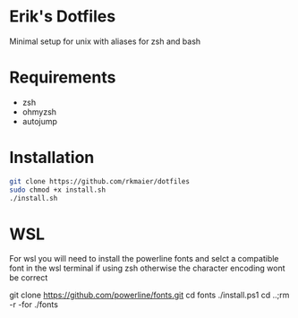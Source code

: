 # Erik's Dotfiles
Minimal setup for unix with aliases for zsh and bash 

# Requirements 
 - zsh
 - ohmyzsh 
 - autojump 

# Installation

```bash
git clone https://github.com/rkmaier/dotfiles
sudo chmod +x install.sh 
./install.sh
```

# WSL 

For wsl you will need to install the powerline fonts and selct a compatible font in the wsl terminal if using zsh otherwise the  character encoding wont be correct

git clone https://github.com/powerline/fonts.git
cd fonts
./install.ps1
cd ..;rm -r -for ./fonts